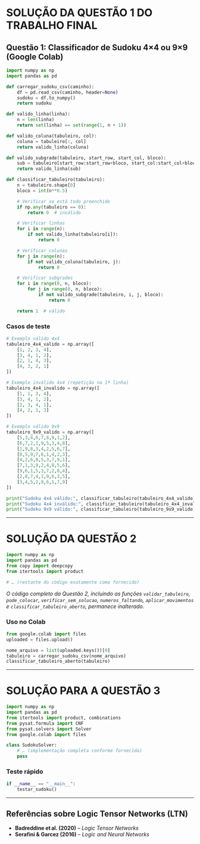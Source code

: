 # SOLUÇÃO DA QUESTÃO 1 DO TRABALHO FINAL

## Questão 1: Classificador de Sudoku 4×4 ou 9×9 (Google Colab)

```python
import numpy as np
import pandas as pd

def carregar_sudoku_csv(caminho):
    df = pd.read_csv(caminho, header=None)
    sudoku = df.to_numpy()
    return sudoku

def valido_linha(linha):
    n = len(linha)
    return set(linha) == set(range(1, n + 1))

def valido_coluna(tabuleiro, col):
    coluna = tabuleiro[:, col]
    return valido_linha(coluna)

def valido_subgrade(tabuleiro, start_row, start_col, bloco):
    sub = tabuleiro[start_row:start_row+bloco, start_col:start_col+bloco].flatten()
    return valido_linha(sub)

def classificar_tabuleiro(tabuleiro):
    n = tabuleiro.shape[0]
    bloco = int(n**0.5)

    # Verificar se está todo preenchido
    if np.any(tabuleiro == 0):
        return 0  # inválido

    # Verificar linhas
    for i in range(n):
        if not valido_linha(tabuleiro[i]):
            return 0

    # Verificar colunas
    for j in range(n):
        if not valido_coluna(tabuleiro, j):
            return 0

    # Verificar subgrades
    for i in range(0, n, bloco):
        for j in range(0, n, bloco):
            if not valido_subgrade(tabuleiro, i, j, bloco):
                return 0

    return 1  # válido
```

### Casos de teste

```python
# Exemplo válido 4x4
tabuleiro_4x4_valido = np.array([
    [1, 2, 3, 4],
    [3, 4, 1, 2],
    [2, 1, 4, 3],
    [4, 3, 2, 1]
])

# Exemplo inválido 4x4 (repetição na 1ª linha)
tabuleiro_4x4_invalido = np.array([
    [1, 1, 3, 4],
    [3, 4, 1, 2],
    [2, 3, 4, 1],
    [4, 2, 1, 3]
])

# Exemplo válido 9x9
tabuleiro_9x9_valido = np.array([
    [5,3,4,6,7,8,9,1,2],
    [6,7,2,1,9,5,3,4,8],
    [1,9,8,3,4,2,5,6,7],
    [8,5,9,7,6,1,4,2,3],
    [4,2,6,8,5,3,7,9,1],
    [7,1,3,9,2,4,8,5,6],
    [9,6,1,5,3,7,2,8,4],
    [2,8,7,4,1,9,6,3,5],
    [3,4,5,2,8,6,1,7,9]
])

print("Sudoku 4x4 válido:", classificar_tabuleiro(tabuleiro_4x4_valido))      # 1
print("Sudoku 4x4 inválido:", classificar_tabuleiro(tabuleiro_4x4_invalido))  # 0
print("Sudoku 9x9 válido:", classificar_tabuleiro(tabuleiro_9x9_valido))      # 1
```

---

# SOLUÇÃO DA QUESTÃO 2

```python
import numpy as np
import pandas as pd
from copy import deepcopy
from itertools import product

# … (restante do código exatamente como fornecido)
```

_O código completo da Questão 2, incluindo as funções `validar_tabuleiro`, `pode_colocar`, `verificar_sem_solucao`, `numeros_faltando`, `aplicar_movimentos` e `classificar_tabuleiro_aberto`, permanece inalterado._

### Uso no Colab

```python
from google.colab import files
uploaded = files.upload()

nome_arquivo = list(uploaded.keys())[0]
tabuleiro = carregar_sudoku_csv(nome_arquivo)
classificar_tabuleiro_aberto(tabuleiro)
```

---

# SOLUÇÃO PARA A QUESTÃO 3

```python
import numpy as np
import pandas as pd
from itertools import product, combinations
from pysat.formula import CNF
from pysat.solvers import Solver
from google.colab import files

class SudokuSolver:
    # … (implementação completa conforme fornecida)
    pass
```

### Teste rápido

```python
if __name__ == "__main__":
    testar_sudoku()
```

---

## Referências sobre Logic Tensor Networks (LTN)

- **Badreddine et al. (2020)** – *Logic Tensor Networks*
- **Serafini & Garcez (2016)** – *Logic and Neural Networks*
